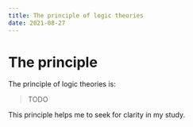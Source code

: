 ```yaml
---
title: The principle of logic theories
date: 2021-08-27
---
```


# The principle

The principle of logic theories is:

> TODO

This principle helps me to seek for clarity in my study.
